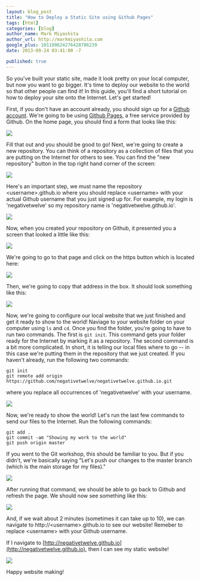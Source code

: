 ```yaml
---
layout: blog_post
title: "How to Deploy a Static Site using Github Pages"
tags: [html]
categories: [blog]
author_name: Mark Miyashita
author_url: http://markmiyashita.com
google_plus: 101180624276428786239
date: 2013-09-24 03:41:00 -7

published: true
---
```


<!--start-->
So you've built your static site, made it look pretty on your local computer, but now you want to go bigger. It's time to deploy our website to the world so that other people can find it! In this guide, you'll find a short tutorial on how to deploy your site onto the Internet. Let's get started!
<!--end-->

First, if you don't have an account already, you should sign up for a [Github account](http://github.com). We're going to be using [Github Pages](http://pages.github.com/), a free service provided by Github. On the home page, you should find a form that looks like this:

<img src="/assets/images/github_pages/github_homepage.jpg" class="img-border">

Fill that out and you should be good to go! Next, we're going to create a new repository. You can think of a repository as a collection of files that you are putting on the Internet for others to see. You can find the "new repository" button in the top right hand corner of the screen:

<img src="/assets/images/github_pages/create_repo.png" class="img-border">

Here's an important step, we must name the repository \<username\>.github.io where you should replace \<username\> with your actual Github username that you just signed up for. For example, my login is 'negativetwelve' so my repository name is 'negativetwelve.github.io'.

<img src="/assets/images/github_pages/name_repo.png" class="img-border">

Now, when you created your repository on Github, it presented you a screen that looked a little like this:

<img src="/assets/images/github_pages/copy_remote.png" class="img-border">

We're going to go to that page and click on the https button which is located here:

<img src="/assets/images/github_pages/copy_remote_highlighted.png" class="img-border">

Then, we're going to copy that address in the box. It should look something like this:

<img src="/assets/images/github_pages/copy_address.png" class="img-border">

Now, we're going to configure our local website that we just finished and get it ready to show to the world! Naviage to your website folder on your computer using `ls` and `cd`. Once you find the folder, you're going to have to run two commands. The first is `git init`. This command gets your folder ready for the Internet by marking it as a repository. The second command is a bit more complicated. In short, it is telling our local files where to go -- in this case we're putting them in the repository that we just created. If you haven't already, run the following two commands:

    git init
    git remote add origin https://github.com/negativetwelve/negativetwelve.github.io.git

where you replace all occurrences of 'negativetwelve' with your username.

<img src="/assets/images/github_pages/add_remote.png" class="img-border">

Now, we're ready to show the world! Let's run the last few commands to send our files to the Internet. Run the following commands:

    git add .
    git commit -am "Showing my work to the world"
    git push origin master

If you went to the Git workshop, this should be familiar to you. But if you didn't, we're basically saying "Let's push our changes to the master branch (which is the main storage for my files)."

<img src="/assets/images/github_pages/push_to_master.png" class="img-border">

After running that command, we should be able to go back to Github and refresh the page. We should now see something like this:

<img src="/assets/images/github_pages/see_the_repo.png" class="img-border">

And, if we wait about 2 minutes (sometimes it can take up to 10), we can navigate to http://\<username\>.github.io to see our website! Remeber to replace \<username\> with your Github username.

If I navigate to [http://negativetwelve.github.io](http://negativetwelve.github.io), then I can see my static website!

<img src="/assets/images/github_pages/see_the_result.png" class="img-border">

Happy website making!
